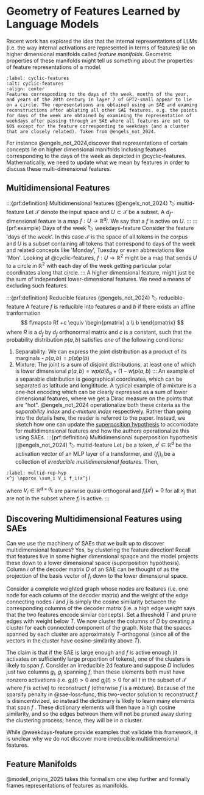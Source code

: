 # Geometry of Features Learned by Language Models 
Recent work has explored the idea that the internal representations of LLMs (i.e. the way internal activations are represented in terms of features) lie on higher dimensional manifolds called *feature manifolds*. Geometric properties of these manifolds might tell us something about the properties of feature representations of a model. 
```{figure} ./images/days-week-circ.png
:label: cyclic-features
:alt: cyclic-features
:align: center
Features corresponding to the days of the week, months of the year, and years of the 20th century in layer 7 of GPT2-small appear to lie on a circle. The representations are obtained using an SAE and examing reconstructions after ablating all other SAE features, e.g. the points for days of the week are obtained by examining the representation of weekdays after passing through an SAE where all features are set to $0$ except for the feature corresponding to weekdays (and a cluster that are closely related). Taken from @engels_not_2024. 
```
For instance @engels_not_2024,discover that representations of certain concepts lie on higher dimensional manifolds inclusing features corresponding to the days of the week as depicted in @cyclic-features. Mathematically, we need to update what we mean by features in order to discuss these multi-dimensional features. 
## Multidimensional Features
:::{prf:definition} Multidimensional features (@engels_not_2024)
:label: multid-feature
Let $\mathcal{T}$ denote the input space and $U\subset \mathcal{T}$ be a subset. A $d_f$-dimensional feature is a map $f: U\to \mathbb{R}^{d_f}$. We say that a $f$ is active on $U$.
:::
:::{prf:example} Days of the week
:label: weekdays-feature
Consider the feature 'days of the week'. In this case $\mathcal{T}$ is the space of all tokens in the corpus and $U$ is a subset containing all tokens that correspond to days of the week and related concepts like 'Monday', Tuesday or even abbreviations like 'Mon'. Looking at @cyclic-features, $f: U\to\mathbb{R}^2$ might be a map that sends $U$ to a circle in $\mathbb{R}^2$ with each day of the week getting particular polar coordinates along that circle. 
:::
A higher dimensional feature, might just be the sum of independent lower-dimensional features. We need a means of excluding such features. 

:::{prf:definition} Reducible features (@engels_not_2024)
:label: reducible-feature
A feature $f$ is reducible into features $a$ and $b$ if there exists an affine tranformation 
$$
f\mapsto Rf +c \equiv \begin{pmatrix}
a \\
b 
\end{pmatrix}
$$
where $R$ is a $d_f$ by $d_f$ orthonormal matrix and $c$ is a constant, such that the probability distribution $p(a,b)$ satisfies *one* of the following conditions:
1. Separability: We can express the joint distribution as a product of its marginals - $p(a,b) = p(a)p(b)$
2. Mixture: The joint is a sum of disjoint distributions, at least one of which is lower dimensional $p(a,b) = wp(a)\delta_b + (1-w)p(a,b)$
:::
An example of a separable distribution is geographical coordinates, which can be separated as latitude and longititude. A typical example of a mixture is a one-hot encoding which can be clearly expressed as a sum of lower dimensional features, where we get a Dirac measure on the points that are "hot". @engels_not_2024 operationalize both these criteria as the *separability index* and *$\epsilon$-mixture index* respectively. Rather than going into the details here, the reader is referred to the paper. Instead, we sketch how one can update the [superposition hypothesis](#linear-rep-hyp) to accomodate for multidimensional features and how the authors operationalize this using SAEs. 
:::{prf:definition} Multidimensional superposition hypothesis (@engels_not_2024)
:label: multid-feature
Let $j$ be a token, $x^j\in \mathbb{R}^d$ be the activation vector of an MLP layer of a transformer, and $\{f_i\}_i$ be a collection of *irreducible multidimensional features*. Then,
```{math}
:label: multid-rep-hyp
x^j \approx \sum_i V_i f_i(x^j)
```
where $V_i\in \mathbb{R}^{d\times d_{f_i}}$ are pairwise quasi-orthogonal and $f_i(x^j)=0$ for all $x_j$ that are not in the subset where $f_i$ is active. 
:::
## Discovering Multidimensional Features using SAEs
Can we use the machinery of SAEs that we built up to discover multidimensional features? Yes, by clustering the feature direction! Recall that features live in some higher dimensional spaqce and the model projects these down to a lower dimensional space (superposition hypothesis). Column $i$ of the decoder matrix $D$ of an SAE can be thought of as the projection of the basis vector of $f_i$ down to the lower dimensional space. 

Consider a complete weighted graph whose nodes are features (i.e. one node for each column of the decoder matrix) and the weight of the edge connecting nodes $i$ and $j$ is simply the cosine similarity between the corresponding columns of the decoder matrix (i.e. a high edge weight says that the two features encode similar concepts). Set a threshold $T$ and prune edges with weight below $T$. We now cluster the columns of $D$ by creating a cluster for each connected component of the graph. Note that the spaces spanned by each cluster are approximately $T$-orthogonal (since all of the vectors in the cluster have cosine-similarity above $T$). 

The claim is that if the SAE is large enough and $f$ is active enough (it activates on sufficiently large proportion of tokens), one of the clusters is likely to span $f$. Consider an irreducible $2$d feature and suppose $D$ includes just two columns $g_i$, $g_j$ spanning $f$, then these elements both must have nonzero activations (i.e. $g_i(t)>0$ and $g_j(t)>0$ for all $t$ in the subset of $\mathcal{T}$ where $f$ is active) to reconstruct $f$ (otherwise $f$ is a mixture). Because of the sparsity penalty in @sae-loss-func, this two-vector solution to reconstruct $f$ is disincentivized, so instead the dictionary is likely to learn many elements that span $f$ . These dictionary elements will then have a high cosine similarity, and so the edges between them will not be pruned away during the clustering process; hence, they will be in a cluster. 

While @weekdays-feature provide examples that vailidate this framework, it is unclear why we do not discover more irreducible multidimensional features. 

## Feature Manifolds

@modell_origins_2025 takes this formalism one step further and formally frames representations of features as manifolds. 